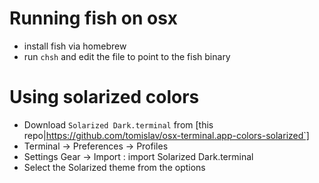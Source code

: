 # Running fish on osx 

- install fish via homebrew
- run `chsh` and edit the file to point to the fish binary 

# Using solarized colors

- Download `Solarized Dark.terminal` from [this repo|https://github.com/tomislav/osx-terminal.app-colors-solarized`]
- Terminal -> Preferences -> Profiles
- Settings Gear -> Import : import Solarized Dark.terminal
- Select the Solarized theme from the options
